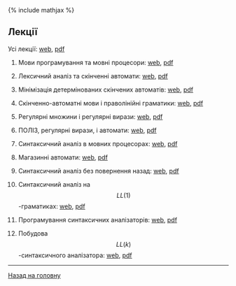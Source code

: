 <!--RELEASE-->

{% include mathjax %}

## Лекції

Усі лекції: [web](md/00.md), [pdf](tex/00-v.pdf)

1. Мови програмування та мовні процесори: [web](md/01.md), [pdf](tex/01-v.pdf)

2. Лексичний аналіз та скінченні автомати: [web](md/02.md), [pdf](tex/02-v.pdf)

3. Мінімізація детермінованих скінчених автоматів: [web](md/03.md), [pdf](tex/03-v.pdf)

4. Скінченно-автоматні мови і праволінійні граматики: [web](md/04.md), [pdf](tex/04-v.pdf)

5. Регулярні множини і регулярні вирази: [web](md/05.md), [pdf](tex/05-v.pdf)

6. ПОЛІЗ, регулярні вирази, і автомати: [web](md/06.md), [pdf](tex/06-v.pdf)

7. Синтаксичний аналіз в мовних процесорах: [web](md/07.md), [pdf](tex/07-v.pdf)

8. Магазинні автомати: [web](md/08.md), [pdf](tex/08-v.pdf)

9. Синтаксичний аналіз без повернення назад: [web](md/09.md), [pdf](tex/09-v.pdf)

10. Синтаксичний аналіз на $$LL(1)$$-граматиках: [web](md/10.md), [pdf](tex/10-v.pdf)

11. Програмування синтаксичних аналізаторів: [web](md/11.md), [pdf](tex/11-v.pdf)

12. Побудова $$LL(k)$$-синтаксичного аналізатора: [web](md/12.md), [pdf](tex/12-v.pdf)

---

[Назад на головну](../README.md)